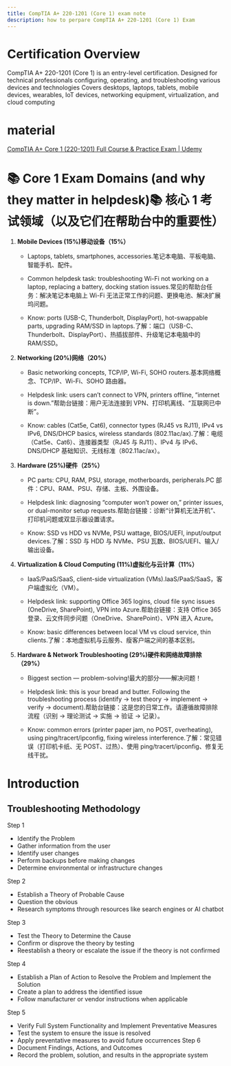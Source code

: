 ```yaml
---
title: CompTIA A+ 220-1201 (Core 1) exam note
description: how to perpare CompTIA A+ 220-1201 (Core 1) Exam
---
```


# Certification Overview
CompTIA A+ 220-1201 (Core 1) is an entry-level certification. Designed for technical professionals configuring, operating, and troubleshooting various devices and technologies Covers desktops, laptops, tablets, mobile devices, wearables, IoT devices, networking equipment, virtualization, and cloud computing  

# material 
[CompTIA A+ Core 1 (220-1201) Full Course & Practice Exam \| Udemy](https://www.udemy.com/course/comptia-a-core-1/)  

# 📚 Core 1 Exam Domains (and why they matter in helpdesk)📚 核心 1 考试领域（以及它们在帮助台中的重要性）

1. **Mobile Devices (15%)移动设备（15%）**
    
    - Laptops, tablets, smartphones, accessories.笔记本电脑、平板电脑、智能手机、配件。
        
    - Common helpdesk task: troubleshooting Wi-Fi not working on a laptop, replacing a battery, docking station issues.常见的帮助台任务：解决笔记本电脑上 Wi-Fi 无法正常工作的问题、更换电池、解决扩展坞问题。
        
    - Know: ports (USB-C, Thunderbolt, DisplayPort), hot-swappable parts, upgrading RAM/SSD in laptops.了解：端口（USB-C、Thunderbolt、DisplayPort）、热插拔部件、升级笔记本电脑中的 RAM/SSD。
        
2. **Networking (20%)网络（20%）**
    
    - Basic networking concepts, TCP/IP, Wi-Fi, SOHO routers.基本网络概念、TCP/IP、Wi-Fi、SOHO 路由器。
        
    - Helpdesk link: users can’t connect to VPN, printers offline, “internet is down.”帮助台链接：用户无法连接到 VPN、打印机离线、“互联网已中断”。
        
    - Know: cables (Cat5e, Cat6), connector types (RJ45 vs RJ11), IPv4 vs IPv6, DNS/DHCP basics, wireless standards (802.11ac/ax).了解：电缆（Cat5e、Cat6）、连接器类型（RJ45 与 RJ11）、IPv4 与 IPv6、DNS/DHCP 基础知识、无线标准（802.11ac/ax）。
        
3. **Hardware (25%)硬件（25%）**
    
    - PC parts: CPU, RAM, PSU, storage, motherboards, peripherals.PC 部件：CPU、RAM、PSU、存储、主板、外围设备。
        
    - Helpdesk link: diagnosing “computer won’t power on,” printer issues, or dual-monitor setup requests.帮助台链接：诊断“计算机无法开机”、打印机问题或双显示器设置请求。
        
    - Know: SSD vs HDD vs NVMe, PSU wattage, BIOS/UEFI, input/output devices.了解：SSD 与 HDD 与 NVMe、PSU 瓦数、BIOS/UEFI、输入/输出设备。
        
4. **Virtualization & Cloud Computing (11%)虚拟化与云计算（11%）**
    
    - IaaS/PaaS/SaaS, client-side virtualization (VMs).IaaS/PaaS/SaaS，客户端虚拟化（VM）。
        
    - Helpdesk link: supporting Office 365 logins, cloud file sync issues (OneDrive, SharePoint), VPN into Azure.帮助台链接：支持 Office 365 登录、云文件同步问题（OneDrive、SharePoint）、VPN 进入 Azure。
        
    - Know: basic differences between local VM vs cloud service, thin clients.了解：本地虚拟机与云服务、瘦客户端之间的基本区别。
        
5. **Hardware & Network Troubleshooting (29%)硬件和网络故障排除（29%）**
    
    - Biggest section — problem-solving!最大的部分——解决问题！
        
    - Helpdesk link: this is your bread and butter. Following the troubleshooting process (identify → test theory → implement → verify → document).帮助台链接：这是您的日常工作。请遵循故障排除流程（识别 → 理论测试 → 实施 → 验证 → 记录）。
        
    - Know: common errors (printer paper jam, no POST, overheating), using ping/tracert/ipconfig, fixing wireless interference.了解：常见错误（打印机卡纸、无 POST、过热）、使用 ping/tracert/ipconfig、修复无线干扰。

# Introduction
## Troubleshooting Methodology
Step 1
- Identify the Problem
- Gather information from the user
- Identify user changes
- Perform backups before making changes
- Determine environmental or infrastructure changes

Step 2
- Establish a Theory of Probable Cause
- Question the obvious
- Research symptoms through resources like search engines or AI chatbot

Step 3
- Test the Theory to Determine the Cause
- Confirm or disprove the theory by testing
- Reestablish a theory or escalate the issue if the theory is not confirmed

Step 4
- Establish a Plan of Action to Resolve the Problem and Implement the Solution
- Create a plan to address the identified issue
- Follow manufacturer or vendor instructions when applicable

Step 5
- Verify Full System Functionality and Implement Preventative Measures
- Test the system to ensure the issue is resolved
- Apply preventative measures to avoid future occurrences
Step 6
- Document Findings, Actions, and Outcomes
- Record the problem, solution, and results in the appropriate system
